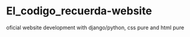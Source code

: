 # El_codigo_recuerda-website
oficial website development with django/python, css pure and html pure
